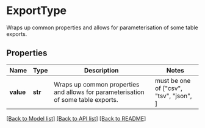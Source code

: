 # ExportType

Wraps up common properties and allows for parameterisation of some table exports.

## Properties
Name | Type | Description | Notes
------------ | ------------- | ------------- | -------------
**value** | **str** | Wraps up common properties and allows for parameterisation of some table exports. |  must be one of ["csv", "tsv", "json", ]

[[Back to Model list]](../README.md#documentation-for-models) [[Back to API list]](../README.md#documentation-for-api-endpoints) [[Back to README]](../README.md)


